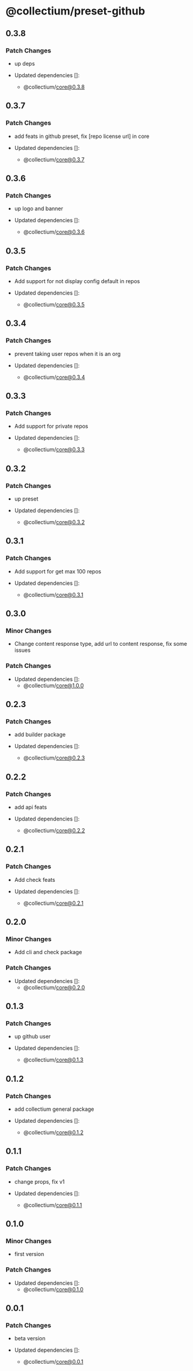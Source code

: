 # @collectium/preset-github

## 0.3.8

### Patch Changes

- up deps

- Updated dependencies []:
  - @collectium/core@0.3.8

## 0.3.7

### Patch Changes

- add feats in github preset, fix [repo license url] in core

- Updated dependencies []:
  - @collectium/core@0.3.7

## 0.3.6

### Patch Changes

- up logo and banner

- Updated dependencies []:
  - @collectium/core@0.3.6

## 0.3.5

### Patch Changes

- Add support for not display config default in repos

- Updated dependencies []:
  - @collectium/core@0.3.5

## 0.3.4

### Patch Changes

- prevent taking user repos when it is an org

- Updated dependencies []:
  - @collectium/core@0.3.4

## 0.3.3

### Patch Changes

- Add support for private repos

- Updated dependencies []:
  - @collectium/core@0.3.3

## 0.3.2

### Patch Changes

- up preset

- Updated dependencies []:
  - @collectium/core@0.3.2

## 0.3.1

### Patch Changes

- Add support for get max 100 repos

- Updated dependencies []:
  - @collectium/core@0.3.1

## 0.3.0

### Minor Changes

- Change content response type, add url to content response, fix some issues

### Patch Changes

- Updated dependencies []:
  - @collectium/core@1.0.0

## 0.2.3

### Patch Changes

- add builder package

- Updated dependencies []:
  - @collectium/core@0.2.3

## 0.2.2

### Patch Changes

- add api feats

- Updated dependencies []:
  - @collectium/core@0.2.2

## 0.2.1

### Patch Changes

- Add check feats

- Updated dependencies []:
  - @collectium/core@0.2.1

## 0.2.0

### Minor Changes

- Add cli and check package

### Patch Changes

- Updated dependencies []:
  - @collectium/core@0.2.0

## 0.1.3

### Patch Changes

- up github user

- Updated dependencies []:
  - @collectium/core@0.1.3

## 0.1.2

### Patch Changes

- add collectium general package

- Updated dependencies []:
  - @collectium/core@0.1.2

## 0.1.1

### Patch Changes

- change props, fix v1

- Updated dependencies []:
  - @collectium/core@0.1.1

## 0.1.0

### Minor Changes

- first version

### Patch Changes

- Updated dependencies []:
  - @collectium/core@0.1.0

## 0.0.1

### Patch Changes

- beta version

- Updated dependencies []:
  - @collectium/core@0.0.1
